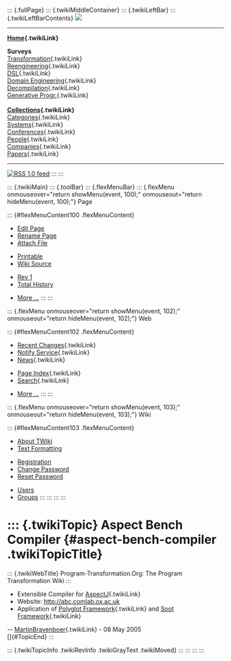 ::: {.fullPage}
::: {.twikiMiddleContainer}
::: {.twikiLeftBar}
::: {.twikiLeftBarContents}
![](../pub/transformation.gif)

------------------------------------------------------------------------

**[Home](WebHome){.twikiLink}**

**Surveys**\
[Transformation](ProgramTransformation){.twikiLink}\
[Reengineering](ReengineeringWiki){.twikiLink}\
[DSL](DomainSpecificLanguages){.twikiLink}\
[Domain Engineering](DomainEngineering){.twikiLink}\
[Decompilation](DeCompilation){.twikiLink}\
[Generative Progr.](GenerativeProgrammingWiki){.twikiLink}\
\
**[Collections](CategoryCollection){.twikiLink}**\
[Categories](CategoryCategory){.twikiLink}\
[Systems](TransformationSystems){.twikiLink}\
[Conferences](TransformationConferences){.twikiLink}\
[People](TransformationPeople){.twikiLink}\
[Companies](TransformationCompanies){.twikiLink}\
[Papers](CategoryPaper){.twikiLink}

------------------------------------------------------------------------

[![](../pub/rss.gif "RSS 1.0 feed")](WebRss@skin=rss)
:::
:::

::: {.twikiMain}
::: {.toolBar}
::: {.flexMenuBar}
::: {.flexMenu onmouseover="return showMenu(event, 100);" onmouseout="return hideMenu(event, 100);"}
Page

::: {#flexMenuContent100 .flexMenuContent}
-   [Edit
    Page](http://www.program-transformation.org/edit/Transform/AspectBenchCompiler?t=1536826428)
-   [Rename
    Page](http://www.program-transformation.org/rename/Transform/AspectBenchCompiler)
-   [Attach
    File](http://www.program-transformation.org/attach/Transform/AspectBenchCompiler)

<!-- -->

-   [Printable](http://www.program-transformation.org/view/Transform/AspectBenchCompiler?skin=print.pattern)
-   [Wiki
    Source](http://www.program-transformation.org/view/Transform/AspectBenchCompiler?skin=text&raw=on&contenttype=text/plain)

<!-- -->

-   [Rev
    1](http://www.program-transformation.org/view/Transform/AspectBenchCompiler?rev=1.1)
-   [Total
    History](http://www.program-transformation.org/rdiff/Transform/AspectBenchCompiler)

<!-- -->

-   [More
    \...](http://www.program-transformation.org/oops/Transform/AspectBenchCompiler?template=oopsmore&param1=1.1&param2=1.1)
:::
:::

::: {.flexMenu onmouseover="return showMenu(event, 102);" onmouseout="return hideMenu(event, 102);"}
Web

::: {#flexMenuContent102 .flexMenuContent}
-   [Recent Changes](WebChanges){.twikiLink}
-   [Notify Service](WebNotify){.twikiLink}
-   [News](WebNews){.twikiLink}

<!-- -->

-   [Page Index](WebIndex){.twikiLink}
-   [Search](WebSearch){.twikiLink}

<!-- -->

-   [More
    \...](http://www.program-transformation.org/oops/Transform/AspectBenchCompiler?template=oopsmore&param1=1.1&param2=1.1)
:::
:::

::: {.flexMenu onmouseover="return showMenu(event, 103);" onmouseout="return hideMenu(event, 103);"}
Wiki

::: {#flexMenuContent103 .flexMenuContent}
-   [About
    TWiki](http://www.program-transformation.org/view/TWiki/WebHome)
-   [Text
    Formatting](http://www.program-transformation.org/view/TWiki/TextFormattingRules)

<!-- -->

-   [Registration](http://www.program-transformation.org/view/TWiki/TWikiRegistration)
-   [Change
    Password](http://www.program-transformation.org/view/TWiki/ChangePassword)
-   [Reset
    Password](http://www.program-transformation.org/view/TWiki/ResetPassword)

<!-- -->

-   [Users](http://www.program-transformation.org/view/Main/TWikiUsers)
-   [Groups](http://www.program-transformation.org/view/Main/TWikiGroups)
:::
:::
:::
:::

::: {.twikiTopic}
Aspect Bench Compiler {#aspect-bench-compiler .twikiTopicTitle}
=====================

::: {.twikiWebTitle}
Program-Transformation.Org: The Program Transformation Wiki
:::

-   Extensible Compiler for [AspectJ](AspectJ){.twikiLink}
-   Website: <http://abc.comlab.ox.ac.uk>
-   Application of [Polyglot Framework](PolyglotFramework){.twikiLink}
    and [Soot Framework](SootFramework){.twikiLink}

\-- [MartinBravenboer](../Main/MartinBravenboer){.twikiLink} - 08 May
2005\
[]{#TopicEnd}
:::

::: {.twikiTopicInfo .twikiRevInfo .twikiGrayText .twikiMoved}
:::
:::
:::
:::
